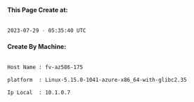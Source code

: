
   
#### This Page Create at:

```bash

2023-07-29 - 05:35:40 UTC

```

#### Create By Machine:

```bash

Host Name : fv-az586-175

platform  : Linux-5.15.0-1041-azure-x86_64-with-glibc2.35

Ip Local  : 10.1.0.7

```

